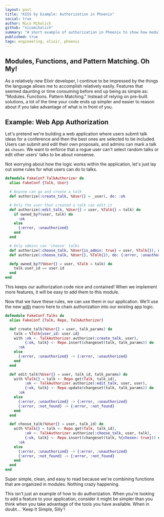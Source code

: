 ```yaml
---
layout: post
title: "KISS by Example: Authorization in Phoenix"
social: true
author: Nico Mihalich
github: "nicomihalich"
summary: "A short example of authorization in Phoenix to show how modules, functions, and pattern matching can easily fill a common web application need."
published: true
tags: engineering, elixir, phoenix
---
```


## Modules, Functions, and Pattern Matching. Oh My!

As a relatively new Elixir developer, I continue to be impressed by the things the language allows me to accomplish relatively easily.  Features that seemed daunting or time consuming before end up being as simple as: "Modules. Functions. Pattern Matching." Instead of relying on pre-built solutions, a lot of the time your code ends up simpler and easier to reason about if you take advantage of what is in front of you.

## Example: Web App Authorization

Let's pretend we're building a web application where users submit talk ideas for a conference and then the best ones are selected to be included.  Users can submit and edit their own proposals, and admins can mark a talk as `chosen`.  We want to enforce that a rogue user can't select random talks or edit other users' talks to be about nonsense.

Not worrying about how the logic works within the application, let's just lay out some rules for what users can do to talks.


```elixir
defmodule FakeConf.TalkAuthorizer do
  alias FakeConf.{Talk, User}

  # Anyone can go and create a talk
  def authorize(:create_talk, %User{} = _user), do: :ok

  # Only the user that created a talk can edit it
  def authorize(:edit_talk, %User{} = user, %Talk{} = talk) do
    if owned_by?(user, talk) do
      :ok
    else
      {:error, :unauthorized}
    end
  end

  # Only admins can 'choose' talks
  def authorize(:choose_talk, %User{is_admin: true} = user, %Talk{}), do: :ok
  def authorize(:choose_talk, %User{}, %Talk{}), do: {:error, :unauthorized}

  defp owned_by?(%User{} = user, %Talk = talk) do
    talk.user_id == user.id
  end
end
```

This keeps our authorization code nice and contained!  When we implement more features, it will be easy to add them to this module.

Now that we have these rules, we can use them in our application.  We'll use the new [with](http://elixir-lang.org/docs/stable/elixir/Kernel.SpecialForms.html#with/1) macro here to chain authorization into our existing app logic.

```elixir
defmodule FakeConf.Talks do
  alias FakeConf.{Talk, Repo, TalkAuthorizer}

  def create_talk(%User{} = user, talk_params) do
    talk = %Talk{user_id: user.id}
    with :ok <- TalkAuthorizer.authorize(:create_talk, user),
         {:ok, talk} <- Repo.insert(changeset(talk, talk_params)) do
      :ok
    else
      {:error, :unauthorized} -> {:error, :unauthorized}
    end
  end

  def edit_talk(%User{} = user, talk_id, talk_params) do
    with %Talk{} = talk <- Repo.get(Talk, talk_id),
         :ok <- TalkAuthorizer.authorize(:edit_talk, user, user),
         {:ok, talk} <- Repo.update(changeset(talk, talk_params)) do
      :ok
    else
      {:error, :unauthorized} -> {:error, :unauthorized}
      {:error, :not_found} -> {:error, :not_found}
    end
  end

  def choose_talk(%User{} = user, talk_id) do
    with %Talk{} = talk <- Repo.get(Talk, talk_id),
         :ok <- TalkAuthorizer.authorize(:choose_talk, user, talk),
         {:ok, talk} <- Repo.insert(changeset(talk, %{chosen: true})) do
      :ok
    else
      {:error, :unauthorized} -> {:error, :unauthorized}
      {:error, :not_found} -> {:error, :not_found}
    end
  end
end
```

Super simple, clean, and easy to read because we're combining functions that are organized in modules.  Nothing crazy happening.

This isn't just an example of how to do authorization. When you're looking to add a feature to your application, consider it might be simpler than you think when you take advantage of the tools you have available.  When in doubt... 'Keep It Simple, Silly'!
